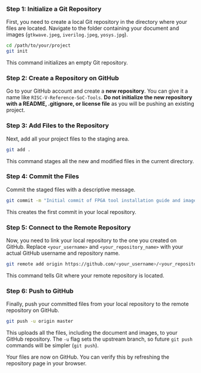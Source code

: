 ### Step 1: Initialize a Git Repository

First, you need to create a local Git repository in the directory where your files are located. Navigate to the folder containing your document and images (`gtkwave.jpeg`, `iverilog.jpeg`, `yosys.jpg`).

```bash
cd /path/to/your/project
git init
```

This command initializes an empty Git repository.

### Step 2: Create a Repository on GitHub

Go to your GitHub account and create a **new repository**. You can give it a name like `RISC-V-Reference-SoC-Tools`. **Do not initialize the new repository with a README, .gitignore, or license file** as you will be pushing an existing project.

### Step 3: Add Files to the Repository

Next, add all your project files to the staging area.

```bash
git add .
```

This command stages all the new and modified files in the current directory.

### Step 4: Commit the Files

Commit the staged files with a descriptive message.

```bash
git commit -m "Initial commit of FPGA tool installation guide and images"
```

This creates the first commit in your local repository.

### Step 5: Connect to the Remote Repository

Now, you need to link your local repository to the one you created on GitHub. Replace `<your_username>` and `<your_repository_name>` with your actual GitHub username and repository name.

```bash
git remote add origin https://github.com/<your_username>/<your_repository_name>.git
```

This command tells Git where your remote repository is located.

### Step 6: Push to GitHub

Finally, push your committed files from your local repository to the remote repository on GitHub.

```bash
git push -u origin master
```

This uploads all the files, including the document and images, to your GitHub repository. The `-u` flag sets the upstream branch, so future `git push` commands will be simpler (`git push`).

Your files are now on GitHub. You can verify this by refreshing the repository page in your browser.
